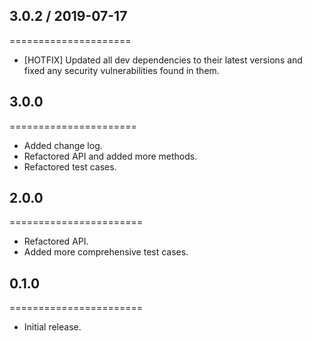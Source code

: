 ## 3.0.2 / 2019-07-17
=====================
* [HOTFIX] Updated all dev dependencies to their latest versions and fixed any security vulnerabilities found in them.

## 3.0.0
======================
* Added change log.
* Refactored API and added more methods.
* Refactored test cases.

## 2.0.0
=======================
* Refactored API.
* Added more comprehensive test cases.

## 0.1.0
=======================
* Initial release.